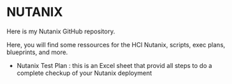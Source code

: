 # NUTANIX

Here is my Nutanix GitHub repository. 

Here, you will find some ressources for the HCI Nutanix, scripts, exec plans, blueprints, and more.

- Nutanix Test Plan : this is an Excel sheet that provid all steps to do a complete checkup of your Nutanix deployment
